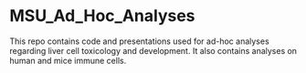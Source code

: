 # MSU_Ad_Hoc_Analyses
This repo contains code and presentations used for ad-hoc analyses regarding liver cell toxicology and development. It also contains analyses on human and mice immune cells.
